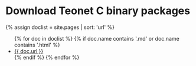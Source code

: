 # Download Teonet C binary packages

{% assign doclist = site.pages | sort: 'url' %}
<ul>
    {% for doc in doclist %}
    {% if doc.name contains '.md' or doc.name contains '.html' %}
    <li><a href="{{ site.baseurl }}{{ doc.url }}">{{ doc.url }}</a></li>
    {% endif %}
    {% endfor %}
</ul>